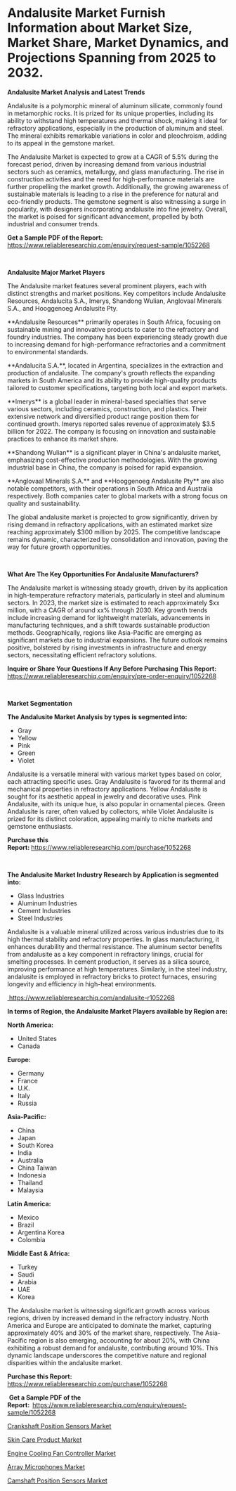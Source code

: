 <p><h1>Andalusite Market Furnish Information about Market Size, Market Share, Market Dynamics, and Projections Spanning from 2025 to 2032.</h1></p><p><strong>Andalusite Market Analysis and Latest Trends</strong></p>
<p><p>Andalusite is a polymorphic mineral of aluminum silicate, commonly found in metamorphic rocks. It is prized for its unique properties, including its ability to withstand high temperatures and thermal shock, making it ideal for refractory applications, especially in the production of aluminum and steel. The mineral exhibits remarkable variations in color and pleochroism, adding to its appeal in the gemstone market.</p><p>The Andalusite Market is expected to grow at a CAGR of 5.5% during the forecast period, driven by increasing demand from various industrial sectors such as ceramics, metallurgy, and glass manufacturing. The rise in construction activities and the need for high-performance materials are further propelling the market growth. Additionally, the growing awareness of sustainable materials is leading to a rise in the preference for natural and eco-friendly products. The gemstone segment is also witnessing a surge in popularity, with designers incorporating andalusite into fine jewelry. Overall, the market is poised for significant advancement, propelled by both industrial and consumer trends.</p></p>
<p><strong>Get a Sample PDF of the Report:&nbsp;</strong> <a href="https://www.reliableresearchiq.com/enquiry/request-sample/1052268?utm_campaign=1896&utm_medium=2&utm_source=Github&utm_content=ia&utm_term=30012025&utm_id=andalusite">https://www.reliableresearchiq.com/enquiry/request-sample/1052268</a></p>
<p>&nbsp;</p>
<p><strong>Andalusite Major Market Players</strong></p>
<p><p>The Andalusite market features several prominent players, each with distinct strengths and market positions. Key competitors include Andalusite Resources, Andalucita S.A., Imerys, Shandong Wulian, Anglovaal Minerals S.A., and Hooggenoeg Andalusite Pty.</p><p>**Andalusite Resources** primarily operates in South Africa, focusing on sustainable mining and innovative products to cater to the refractory and foundry industries. The company has been experiencing steady growth due to increasing demand for high-performance refractories and a commitment to environmental standards.</p><p>**Andalucita S.A.**, located in Argentina, specializes in the extraction and production of andalusite. The company's growth reflects the expanding markets in South America and its ability to provide high-quality products tailored to customer specifications, targeting both local and export markets.</p><p>**Imerys** is a global leader in mineral-based specialties that serve various sectors, including ceramics, construction, and plastics. Their extensive network and diversified product range position them for continued growth. Imerys reported sales revenue of approximately $3.5 billion for 2022. The company is focusing on innovation and sustainable practices to enhance its market share.</p><p>**Shandong Wulian** is a significant player in China's andalusite market, emphasizing cost-effective production methodologies. With the growing industrial base in China, the company is poised for rapid expansion.</p><p>**Anglovaal Minerals S.A.** and **Hooggenoeg Andalusite Pty** are also notable competitors, with their operations in South Africa and Australia respectively. Both companies cater to global markets with a strong focus on quality and sustainability.</p><p>The global andalusite market is projected to grow significantly, driven by rising demand in refractory applications, with an estimated market size reaching approximately $300 million by 2025. The competitive landscape remains dynamic, characterized by consolidation and innovation, paving the way for future growth opportunities.</p></p>
<p>&nbsp;</p>
<p><strong>What Are The Key Opportunities For Andalusite Manufacturers?</strong></p>
<p><p>The Andalusite market is witnessing steady growth, driven by its application in high-temperature refractory materials, particularly in steel and aluminum sectors. In 2023, the market size is estimated to reach approximately $xx million, with a CAGR of around xx% through 2030. Key growth trends include increasing demand for lightweight materials, advancements in manufacturing techniques, and a shift towards sustainable production methods. Geographically, regions like Asia-Pacific are emerging as significant markets due to industrial expansions. The future outlook remains positive, bolstered by rising investments in infrastructure and energy sectors, necessitating efficient refractory solutions.</p></p>
<p><strong>Inquire or Share Your Questions If Any Before Purchasing This Report:</strong> <a href="https://www.reliableresearchiq.com/enquiry/pre-order-enquiry/1052268?utm_campaign=1896&utm_medium=2&utm_source=Github&utm_content=ia&utm_term=30012025&utm_id=andalusite">https://www.reliableresearchiq.com/enquiry/pre-order-enquiry/1052268</a></p>
<p>&nbsp;</p>
<p><strong>Market Segmentation</strong></p>
<p><strong>The Andalusite Market Analysis by types is segmented into:</strong></p>
<p><ul><li>Gray</li><li>Yellow</li><li>Pink</li><li>Green</li><li>Violet</li></ul></p>
<p><p>Andalusite is a versatile mineral with various market types based on color, each attracting specific uses. Gray Andalusite is favored for its thermal and mechanical properties in refractory applications. Yellow Andalusite is sought for its aesthetic appeal in jewelry and decorative uses. Pink Andalusite, with its unique hue, is also popular in ornamental pieces. Green Andalusite is rarer, often valued by collectors, while Violet Andalusite is prized for its distinct coloration, appealing mainly to niche markets and gemstone enthusiasts.</p></p>
<p><strong>Purchase this Report:&nbsp;</strong><a href="https://www.reliableresearchiq.com/purchase/1052268?utm_campaign=1896&utm_medium=2&utm_source=Github&utm_content=ia&utm_term=30012025&utm_id=andalusite">https://www.reliableresearchiq.com/purchase/1052268</a></p>
<p>&nbsp;</p>
<p><strong>The Andalusite Market Industry Research by Application is segmented into:</strong></p>
<p><ul><li>Glass Industries</li><li>Aluminum Industries</li><li>Cement Industries</li><li>Steel Industries</li></ul></p>
<p><p>Andalusite is a valuable mineral utilized across various industries due to its high thermal stability and refractory properties. In glass manufacturing, it enhances durability and thermal resistance. The aluminum sector benefits from andalusite as a key component in refractory linings, crucial for smelting processes. In cement production, it serves as a silica source, improving performance at high temperatures. Similarly, in the steel industry, andalusite is employed in refractory bricks to protect furnaces, ensuring longevity and efficiency in high-heat environments.</p></p>
<p><a href="https://www.reliableresearchiq.com/andalusite-r1052268?utm_campaign=1896&utm_medium=2&utm_source=Github&utm_content=ia&utm_term=30012025&utm_id=andalusite">&nbsp;https://www.reliableresearchiq.com/andalusite-r1052268</a></p>
<p><strong>In terms of Region, the Andalusite Market Players available by Region are:</strong></p>
<p>
    <p> <strong> North America: </strong>
        <ul>
            <li>United States</li>
            <li>Canada</li>
        </ul>
        </p> 
    <p> <strong> Europe: </strong>
        <ul>
            <li>Germany</li>
            <li>France</li>
            <li>U.K.</li>
            <li>Italy</li>
            <li>Russia</li>
        </ul>
        </p> 
    <p> <strong> Asia-Pacific: </strong>
        <ul>
            <li>China</li>
            <li>Japan</li>
            <li>South Korea</li>
            <li>India</li>
            <li>Australia</li>
            <li>China Taiwan</li>
            <li>Indonesia</li>
            <li>Thailand</li>
            <li>Malaysia</li>
        </ul>
        </p> 
    <p> <strong> Latin America: </strong>
        <ul>
            <li>Mexico</li>
            <li>Brazil</li>
            <li>Argentina Korea</li>
            <li>Colombia</li>
        </ul>
        </p> 
    <p> <strong> Middle East & Africa: </strong>
        <ul>
            <li>Turkey</li>
            <li>Saudi</li>
            <li>Arabia</li>
            <li>UAE</li>
            <li>Korea</li>
        </ul>
    </p>
    </p>
<p><p>The Andalusite market is witnessing significant growth across various regions, driven by increased demand in the refractory industry. North America and Europe are anticipated to dominate the market, capturing approximately 40% and 30% of the market share, respectively. The Asia-Pacific region is also emerging, accounting for about 20%, with China exhibiting a robust demand for andalusite, contributing around 10%. This dynamic landscape underscores the competitive nature and regional disparities within the andalusite market.</p></p>
<p><strong>Purchase this Report: </strong><a href="https://www.reliableresearchiq.com/purchase/1052268?utm_campaign=1896&utm_medium=2&utm_source=Github&utm_content=ia&utm_term=30012025&utm_id=andalusite">https://www.reliableresearchiq.com/purchase/1052268</a></p>
<p>&nbsp;<strong>Get a Sample PDF of the Report:&nbsp;&nbsp;</strong><a href="https://www.reliableresearchiq.com/enquiry/request-sample/1052268?utm_campaign=1896&utm_medium=2&utm_source=Github&utm_content=ia&utm_term=30012025&utm_id=andalusite">https://www.reliableresearchiq.com/enquiry/request-sample/1052268</a></p>
<p><strong></strong></p>
<p><p><a href="https://www.linkedin.com/pulse/crankshaft-position-sensors-market-tracking-sales-employment-1lflf?utm_campaign=1896&utm_medium=2&utm_source=Github&utm_content=ia&utm_term=30012025&utm_id=andalusite">Crankshaft Position Sensors Market</a></p><p><a href="https://www.linkedin.com/pulse/skin-care-product-market-report-financial-overview-irknf?utm_campaign=1896&utm_medium=2&utm_source=Github&utm_content=ia&utm_term=30012025&utm_id=andalusite">Skin Care Product Market</a></p><p><a href="https://www.linkedin.com/pulse/engine-cooling-fan-controller-market-report-2025-2032-pgqnf?utm_campaign=1896&utm_medium=2&utm_source=Github&utm_content=ia&utm_term=30012025&utm_id=andalusite">Engine Cooling Fan Controller Market</a></p><p><a href="https://www.linkedin.com/pulse/report-global-array-microphones-size-valuation-current-hv4hf?utm_campaign=1896&utm_medium=2&utm_source=Github&utm_content=ia&utm_term=30012025&utm_id=andalusite">Array Microphones Market</a></p><p><a href="https://www.linkedin.com/pulse/evaluating-current-future-growth-potential-camshaft-dnsif?utm_campaign=1896&utm_medium=2&utm_source=Github&utm_content=ia&utm_term=30012025&utm_id=andalusite">Camshaft Position Sensors Market</a></p></p>